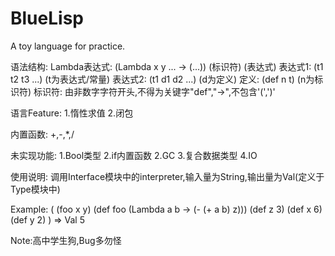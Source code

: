 # BlueLisp
A toy language for practice.

语法结构:
    Lambda表达式:  (Lambda x y ...  -> (...))
                            (标识符)     (表达式)
    表达式1:  (t1 t2 t3 ...)
             (t为表达式/常量)
    表达式2:  (t1 d1 d2 ...)
             (d为定义)
    定义:  (def n t) 
            (n为标识符)
    标识符:  由非数字字符开头,不得为关键字"def","->",不包含'(',')'

语言Feature:
    1.惰性求值
    2.闭包

内置函数:
    +,-,*,/
    
未实现功能:
    1.Bool类型
    2.if内置函数
    2.GC
    3.复合数据类型
    4.IO
    
使用说明:
    调用Interface模块中的interpreter,输入量为String,输出量为Val(定义于Type模块中)

Example:
    (
        (foo x y)
        (def foo (Lambda a b -> (- (+ a b) z)))
        (def z 3)
        (def x 6)
        (def y 2)
    )
   => Val 5


Note:高中学生狗,Bug多勿怪